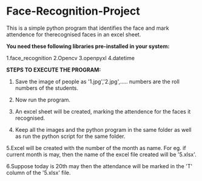 # Face-Recognition-Project

This is a simple python program that identifies the face and mark attendence for therecognised faces in an excel sheet.

**You need these following libraries pre-installed in your system:**

1.face_recognition
2.Opencv
3.openpyxl
4.datetime

**STEPS TO EXECUTE THE PROGRAM:**
 
1. Save the image of people as '1.jpg','2.jpg',..... numbers are the roll numbers of the students.

2. Now run the program.

3. An excel sheet will be created, marking the attendence for the faces it recognised.

4. Keep all the images and the python program in the same folder as well as run the python script for the same folder.

5.Excel will be created with the number of the month as name. For eg. if current month is may, then the name of the excel file created will be '5.xlsx'.

6.Suppose today is 20th may then the attendance will be marked in the 'T' column of the '5.xlsx' file.

